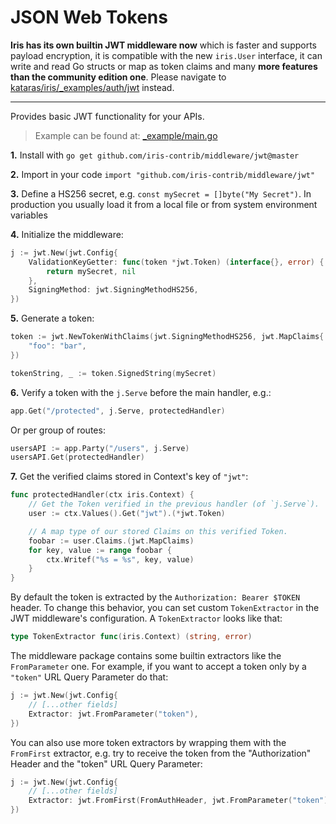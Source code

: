 # JSON Web Tokens

**Iris has its own builtin JWT middleware now** which is faster and supports payload encryption, it is compatible with the new `iris.User` interface, it can write and read Go structs or map as token claims and many **more features than the community edition one**. Please navigate to [kataras/iris/_examples/auth/jwt](https://github.com/kataras/iris/tree/main/_examples/auth/jwt) instead.

-----

Provides basic JWT functionality for your APIs.
> Example can be found at: [_example/main.go](https://github.com/iris-contrib/middleware/tree/master/jwt/_example/main.go)

**1.** Install with `go get github.com/iris-contrib/middleware/jwt@master`

**2.** Import in your code `import "github.com/iris-contrib/middleware/jwt"`

**3.** Define a HS256 secret, e.g. `const mySecret = []byte("My Secret")`. In production you usually load it from a local file or from system environment variables

**4.** Initialize the middleware:

```go
j := jwt.New(jwt.Config{
    ValidationKeyGetter: func(token *jwt.Token) (interface{}, error) {
        return mySecret, nil
    },
    SigningMethod: jwt.SigningMethodHS256,
})
```

**5.** Generate a token:

```go
token := jwt.NewTokenWithClaims(jwt.SigningMethodHS256, jwt.MapClaims{
    "foo": "bar",
})

tokenString, _ := token.SignedString(mySecret)
```

**6.** Verify a token with the `j.Serve` before the main handler, e.g.:

```go
app.Get("/protected", j.Serve, protectedHandler)
```

Or per group of routes:

```go
usersAPI := app.Party("/users", j.Serve)
usersAPI.Get(protectedHandler)
```

**7.** Get the verified claims stored in Context's key of `"jwt"`:

```go
func protectedHandler(ctx iris.Context) {
    // Get the Token verified in the previous handler (of `j.Serve`).
    user := ctx.Values().Get("jwt").(*jwt.Token)

    // A map type of our stored Claims on this verified Token.
	foobar := user.Claims.(jwt.MapClaims) 
	for key, value := range foobar {
		ctx.Writef("%s = %s", key, value)
	}
}
```

By default the token is extracted by the `Authorization: Bearer $TOKEN` header. To change this behavior, you can set custom `TokenExtractor` in the JWT middleware's configuration. A `TokenExtractor` looks like that:

```go
type TokenExtractor func(iris.Context) (string, error)
```

The middleware package contains some builtin extractors like the `FromParameter` one. For example, if you want to accept a token only by a `"token"` URL Query Parameter do that:

```go
j := jwt.New(jwt.Config{
    // [...other fields]
    Extractor: jwt.FromParameter("token"),
})
```

You can also use more token extractors by wrapping them with the `FromFirst` extractor, e.g. try to receive the token from the "Authorization" Header and the "token" URL Query Parameter:

```go
j := jwt.New(jwt.Config{
    // [...other fields]
    Extractor: jwt.FromFirst(FromAuthHeader, jwt.FromParameter("token")),
})
```